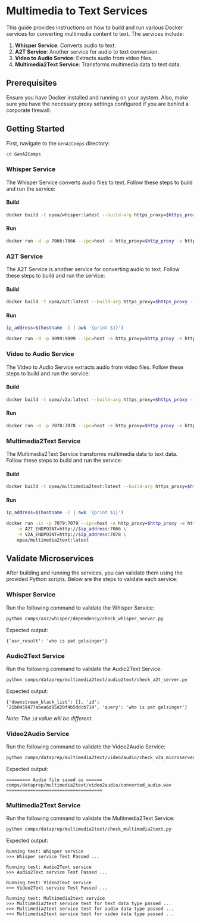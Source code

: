 # Multimedia to Text Services

This guide provides instructions on how to build and run various Docker services for converting multimedia content to text. The services include:

1. **Whisper Service**: Converts audio to text.
2. **A2T Service**: Another service for audio to text conversion.
3. **Video to Audio Service**: Extracts audio from video files.
4. **Multimedia2Text Service**: Transforms multimedia data to text data.

## Prerequisites

Ensure you have Docker installed and running on your system. Also, make sure you have the necessary proxy settings configured if you are behind a corporate firewall.

## Getting Started

First, navigate to the `GenAIComps` directory:

```bash
cd GenAIComps
```

### Whisper Service

The Whisper Service converts audio files to text. Follow these steps to build and run the service:

#### Build

```bash
docker build -t opea/whisper:latest --build-arg https_proxy=$https_proxy --build-arg http_proxy=$http_proxy -f comps/asr/whisper/dependency/Dockerfile .
```

#### Run

```bash
docker run -d -p 7066:7066 --ipc=host -e http_proxy=$http_proxy -e https_proxy=$https_proxy opea/whisper:latest
```

### A2T Service

The A2T Service is another service for converting audio to text. Follow these steps to build and run the service:

#### Build

```bash
docker build -t opea/a2t:latest --build-arg https_proxy=$https_proxy --build-arg http_proxy=$http_proxy -f comps/dataprep/multimedia2text/audio2text/Dockerfile .
```

#### Run

```bash
ip_address=$(hostname -I | awk '{print $1}')

docker run -d -p 9099:9099 --ipc=host -e http_proxy=$http_proxy -e https_proxy=$https_proxy -e A2T_ENDPOINT=http://$ip_address:7066 opea/a2t:latest
```

### Video to Audio Service

The Video to Audio Service extracts audio from video files. Follow these steps to build and run the service:

#### Build

```bash
docker build -t opea/v2a:latest --build-arg https_proxy=$https_proxy --build-arg http_proxy=$http_proxy -f comps/dataprep/multimedia2text/video2audio/Dockerfile .
```

#### Run

```bash
docker run -d -p 7078:7078 --ipc=host -e http_proxy=$http_proxy -e https_proxy=$https_proxy opea/v2a:latest
```

### Multimedia2Text Service

The Multimedia2Text Service transforms multimedia data to text data. Follow these steps to build and run the service:

#### Build

```bash
docker build -t opea/multimedia2text:latest --build-arg https_proxy=$https_proxy --build-arg http_proxy=$http_proxy -f comps/dataprep/multimedia2text/Dockerfile .
```

#### Run

```bash
ip_address=$(hostname -I | awk '{print $1}')

docker run -it -p 7079:7079 --ipc=host -e http_proxy=$http_proxy -e https_proxy=$https_proxy \
    -e A2T_ENDPOINT=http://$ip_address:7066 \
    -e V2A_ENDPOINT=http://$ip_address:7078 \
    opea/multimedia2text:latest
```

## Validate Microservices

After building and running the services, you can validate them using the provided Python scripts. Below are the steps to validate each service:

### Whisper Service

Run the following command to validate the Whisper Service:

```bash
python comps/asr/whisper/dependency/check_whisper_server.py 
```

Expected output:

```
{'asr_result': 'who is pat gelsinger'}
```

### Audio2Text Service

Run the following command to validate the Audio2Text Service:

```bash
python comps/dataprep/multimedia2text/audio2text/check_a2t_server.py
```

Expected output:

```
{'downstream_black_list': [], 'id': '21b0459477abea6d85d20f4b5ddcb714', 'query': 'who is pat gelsinger'}
```

*Note: The `id` value will be different.*

### Video2Audio Service

Run the following command to validate the Video2Audio Service:

```bash
python comps/dataprep/multimedia2text/video2audio/check_v2a_microserver.py
```

Expected output:

```
========= Audio file saved as ======
comps/dataprep/multimedia2text/video2audio/converted_audio.wav
====================================
```

### Multimedia2Text Service

Run the following command to validate the Multimedia2Text Service:

```bash
python comps/dataprep/multimedia2text/check_multimedia2text.py 
```

Expected output:

```
Running test: Whisper service
>>> Whisper service Test Passed ... 

Running test: Audio2Text service
>>> Audio2Text service Test Passed ... 

Running test: Video2Text service
>>> Video2Text service Test Passed ... 

Running test: Multimedia2text service
>>> Multimedia2text service test for text data type passed ... 
>>> Multimedia2text service test for audio data type passed ... 
>>> Multimedia2text service test for video data type passed ... 
```







<!-- 

# Audio to Text Servide 

```
cd GenAIComps
```

## Whisper Service 
### Build
```bash
docker build -t opea/whisper:latest --build-arg https_proxy=$https_proxy --build-arg http_proxy=$http_proxy -f comps/asr/whisper/dependency/Dockerfile .
```
### Run 
```bash
docker run -d -p 7066:7066 --ipc=host -e http_proxy=$http_proxy -e https_proxy=$https_proxy opea/whisper:latest
```


## A2T Service 
### Build
```bash
docker build -t opea/a2t:latest --build-arg https_proxy=$https_proxy --build-arg http_proxy=$http_proxy -f comps/dataprep/multimedia2text/audio2text/Dockerfile .


```
### Run 
```bash
ip_address=$(hostname -I | awk '{print $1}')

docker run -d -p 9099:9099 --ipc=host -e http_proxy=$http_proxy -e https_proxy=$https_proxy -e A2T_ENDPOINT=http://$ip_address:7066 opea/a2t:latest
```

# Video to Audio Service 
### Build
```bash
docker build -t opea/v2a:latest --build-arg https_proxy=$https_proxy --build-arg http_proxy=$http_proxy -f comps/dataprep/multimedia2text/video2audio/Dockerfile .
```
### Run 
```bash
docker run -d -p 7078:7078 --ipc=host -e http_proxy=$http_proxy -e https_proxy=$https_proxy opea/v2a:latest
```


# Data Preperation Service 
### Build
```bash
docker build -t opea/multimedia2text:latest --build-arg https_proxy=$https_proxy --build-arg http_proxy=$http_proxy -f comps/dataprep/multimedia2text/Dockerfile .
```
### Run 
```bash
ip_address=$(hostname -I | awk '{print $1}')

docker run -it -p 7079:7079 --ipc=host -e http_proxy=$http_proxy -e https_proxy=$https_proxy \
    -e A2T_ENDPOINT=http://$ip_address:7066 \
    -e V2A_ENDPOINT=http://$ip_address:7078 \
    opea/multimedia2text:latest 

```





# Macro Service 

cd GenAIExamples\Docsum

## Build
```bash 
docker build -t opea/docsum:latest --build-arg https_proxy=$https_proxy --build-arg http_proxy=$http_proxy -f Dockerfile .

```
## Run 
cd GenAIExamples/DocSum/docker_compose/intel/cpu/xeon
```bash
docker compose up -d
```

 -->



<!-- 
ip_address=$(hostname -I | awk '{print $1}')

docker run -it -p 8888:8888 --ipc=host \
    -e http_proxy=$http_proxy \
    -e https_proxy=$https_proxy  \
    -e no_proxy=$no_proxy  \
    -e DATA_SERVICE_HOST_IP=http://$ip_address \
    opea/docsum:latest 

``` -->
<!-- 
    -e A2T_ENDPOINT=http://$ip_address:7066 \
    -e V2A_ENDPOINT=http://$ip_address:7078 \  
    # -e A2T_ENDPOINT=http://$ip_address:7066 \
    # -e V2A_ENDPOINT=http://$ip_address:7078 \
    # -e DATA_ENDPOINT=http://$ip_address:7079 \   
    # -e DATA_SERVICE_HOST_IP=http://$ip_address \
-->











